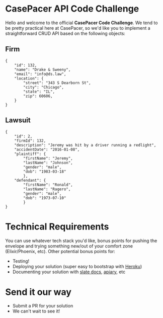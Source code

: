 # **CasePacer API Code Challenge**

Hello and welcome to the official **CasePacer Code Challenge**. We tend to be pretty practical here at CasePacer, so we'd like you to implement a straightforward CRUD API based on the following objects:

## Firm
```
{
    "id": 132,
    "name": "Drake & Sweeny",
    "email": "info@ds.law",
    "location": {
        "street": "343 S Dearborn St",
        "city": "Chicago",
        "state": "IL",
        "zip": 60606,
    }
}
```

## Lawsuit
```
{
    "id": 2,
    "firmId": 132,
    "description": "Jeremy was hit by a driver running a redlight",
    "accidentDate": "2016-01-08",
    "plaintiff": {
        "firstName": "Jeremy",
        "lastName": "Johnson",
        "gender": "male",
        "dob": "1983-03-18"
        },
    "defendant": {
        "firstName": "Ronald",
        "lastName": "Ragero",
        "gender": "male",
        "dob": "1973-07-10"
        }
}
```

# Technical Requirements

You can use whatever tech stack you'd like, bonus points for pushing the envelope and trying something new/out of your comfort zone (Elixir/Phoenix, etc). Other potential bonus points for:

- Testing!
- Deploying your solution (super easy to bootstrap with [Heroku](https://www.heroku.com/))
- Documenting your solution with [slate docs](https://github.com/lord/slate), [apiary](https://apiary.io/), etc

# Send it our way

- Submit a PR for your solution
- We can't wait to see it!

